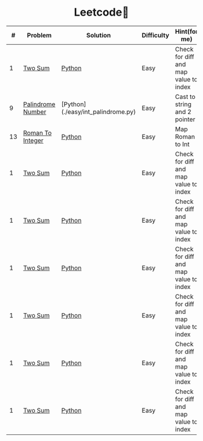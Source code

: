 <h1 align="center">
 Leetcode🫡
</h1>

| # | Problem | Solution | Difficulty | Hint(for me) |
|---| ------- | -------- | ---------- | ------------ |
|1|[Two Sum](https://leetcode.com/problems/two-sum/) | [Python](./easy/TwoSum.py) | Easy | Check for diff and map value to index |
|9|[Palindrome Number](https://leetcode.com/problems/palindrome-number/) | [Python] (./easy/int_palindrome.py) | Easy | Cast to string and 2 pointer | 
|13|[Roman To Integer](https://leetcode.com/problems/roman-to-integer/) | [Python](./easy/RomanToInteger.py.py) | Easy | Map Roman to Int | 
|1|[Two Sum](https://leetcode.com/problems/two-sum/) | [Python](./easy/TwoSum.py) | Easy | Check for diff and map value to index |
|1|[Two Sum](https://leetcode.com/problems/two-sum/) | [Python](./easy/TwoSum.py) | Easy | Check for diff and map value to index |
|1|[Two Sum](https://leetcode.com/problems/two-sum/) | [Python](./easy/TwoSum.py) | Easy | Check for diff and map value to index |
|1|[Two Sum](https://leetcode.com/problems/two-sum/) | [Python](./easy/TwoSum.py) | Easy | Check for diff and map value to index |
|1|[Two Sum](https://leetcode.com/problems/two-sum/) | [Python](./easy/TwoSum.py) | Easy | Check for diff and map value to index |
|1|[Two Sum](https://leetcode.com/problems/two-sum/) | [Python](./easy/TwoSum.py) | Easy | Check for diff and map value to index |
